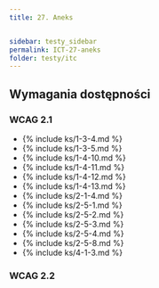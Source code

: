 ```yaml
---
title: 27. Aneks


sidebar: testy_sidebar
permalink: ICT-27-aneks
folder: testy/itc
---
```



## Wymagania dostępności
### WCAG 2.1
- {% include ks/1-3-4.md %} 
- {% include ks/1-3-5.md %} 
- {% include ks/1-4-10.md %}
- {% include ks/1-4-11.md %} 
- {% include ks/1-4-12.md %} 
- {% include ks/1-4-13.md %} 
- {% include ks/2-1-4.md %} 
- {% include ks/2-5-1.md %} 
- {% include ks/2-5-2.md %} 
- {% include ks/2-5-3.md %} 
- {% include ks/2-5-4.md %} 
- {% include ks/2-5-8.md %} 
- {% include ks/4-1-3.md %} 

### WCAG 2.2
<!-- - {% include ks/2-4-11.md %} 
- {% include ks/2-5-7.md %} 
- {% include ks/3-2-6.md %} 
- {% include ks/3-3-7.md %} 
- {% include ks/3-3-8.md %}  -->